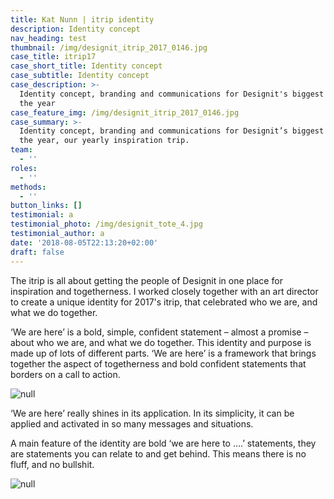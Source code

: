 ```yaml
---
title: Kat Nunn | itrip identity
description: Identity concept
nav_heading: test
thumbnail: /img/designit_itrip_2017_0146.jpg
case_title: itrip17
case_short_title: Identity concept
case_subtitle: Identity concept
case_description: >-
  Identity concept, branding and communications for Designit's biggest event of
  the year
case_feature_img: /img/designit_itrip_2017_0146.jpg
case_summary: >-
  Identity concept, branding and communications for Designit’s biggest event of
  the year, our yearly inspiration trip. 
team:
  - ''
roles:
  - ''
methods:
  - ''
button_links: []
testimonial: a
testimonial_photo: /img/designit_tote_4.jpg
testimonial_author: a
date: '2018-08-05T22:13:20+02:00'
draft: false
---
```

The itrip is all about getting the people of Designit in one place for inspiration and togetherness. I worked closely together with an art director to create a unique identity for 2017's itrip, that celebrated who we are, and what we do together. 

‘We are here’ is a bold, simple, confident statement – almost a promise – about who we are, and what we do together. This identity and purpose is made up of lots of different parts. ‘We are here’ is a framework that brings together the aspect of togetherness and bold confident statements that borders on a call to action. 

![null](/img/itripwebsite.gif)

‘We are here’ really shines in its application. In its simplicity, it can be applied and activated in so many messages and situations.

A main feature of the identity are bold ‘we are here to ….’ statements, they are statements you can relate to and get behind. This means there is no fluff, and no bullshit.

![null](/img/designit_tote_4.jpg)
